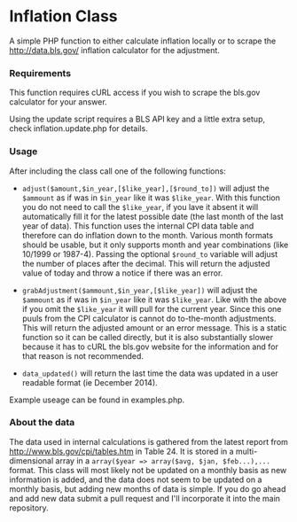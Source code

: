 # Inflation Class

A simple PHP function to either calculate inflation locally or to scrape the http://data.bls.gov/ inflation calculator for the adjustment.

### Requirements
This function requires cURL access if you wish to scrape the bls.gov calculator for your answer. 

Using the update script requires a BLS API key and a little extra setup, check inflation.update.php for details.

### Usage
After including the class call one of the following functions:

- `adjust($amount,$in_year,[$like_year],[$round_to])` will adjust the `$ammount` as if was in `$in_year` like it was `$like_year`. With this function you do not need to call the `$like_year`, if you lave it absent it will automatically fill it for the latest possible date (the last month of the last year of data). This function uses the internal CPI data table and therefore can do inflation down to the month. Various month formats should be usable, but it only supports month and year combinations (like 10/1999 or 1987-4). Passing the optional `$round_to` variable will adjust the number of places after the decimal. This will return the adjusted value of today and throw a notice if there was an error.

- `grabAdjustment($ammount,$in_year,[$like_year])` will adjust the `$ammount` as if was in `$in_year` like it was `$like_year`. Like with the above if you omit the `$like_year` it will pull for the current year. Since this one puuls from the CPI calculator is cannot do to-the-month adjustments. This will return the adjusted amount or an error message. This is a static function so it can be called directly, but it is also substantially slower because it has to cURL the bls.gov website for the information and for that reason is not recommended.

- `data_updated()` will return the last time the data was updated in a user readable format (ie December 2014).

Example useage can be found in examples.php. 

### About the data
The data used in internal calculations is gathered from the latest report from http://www.bls.gov/cpi/tables.htm in Table 24. It is stored in a multi-dimensional array in a `array($year => array($avg, $jan, $feb...),...` format. This class will most likely not be updated on a monthly basis as new information is added, and the data does not seem to be updated on a monthly basis, but adding new months of data is simple. If you do go ahead and add new data submit a pull request and I'll incorporate it into the main repository.